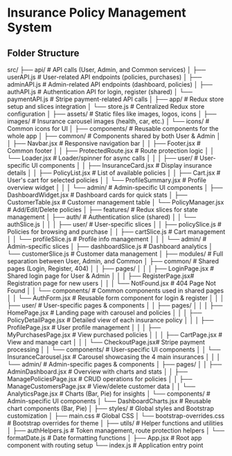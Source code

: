 # Insurance Policy Management System
## Folder Structure
src/
├── api/                        # API calls (User, Admin, and Common services)
│   ├── userAPI.js              # User-related API endpoints (policies, purchases)
│   ├── adminAPI.js             # Admin-related API endpoints (dashboard, policies)
│   ├── authAPI.js              # Authentication API for login, register (shared)
│   └── paymentAPI.js           # Stripe payment-related API calls
│
├── app/                        # Redux store setup and slices integration
│   └── store.js                # Centralized Redux store configuration
│
├── assets/                     # Static files like images, logos, icons
│   ├── images/                 # Insurance carousel images (health, car, etc.)
│   └── icons/                  # Common icons for UI
│
├── components/                 # Reusable components for the whole app
│   ├── common/                 # Components shared by both User & Admin
│   │   ├── Navbar.jsx          # Responsive navigation bar
│   │   ├── Footer.jsx          # Common footer
│   │   ├── ProtectedRoute.jsx  # Route protection logic
│   │   └── Loader.jsx          # Loader/spinner for async calls
│   │
│   ├── user/                   # User-specific UI components
│   │   ├── InsuranceCard.jsx   # Display insurance details
│   │   ├── PolicyList.jsx      # List of available policies
│   │   ├── Cart.jsx            # User's cart for selected policies
│   │   └── ProfileSummary.jsx  # Profile overview widget
│   │
│   └── admin/                  # Admin-specific UI components
│       ├── DashboardWidget.jsx # Dashboard cards for quick stats
│       ├── CustomerTable.jsx   # Customer management table
│       └── PolicyManager.jsx   # Add/Edit/Delete policies
│
├── features/                   # Redux slices for state management
│   ├── auth/                   # Authentication slice (shared)
│   │   └── authSlice.js
│   │
│   ├── user/                   # User-specific slices
│   │   ├── policySlice.js      # Policies for browsing and purchase
│   │   ├── cartSlice.js        # Cart management
│   │   └── profileSlice.js     # Profile info management
│   │
│   └── admin/                  # Admin-specific slices
│       ├── dashboardSlice.js   # Dashboard analytics
│       └── customerSlice.js    # Customer data management
│
├── modules/                    # Full separation between User, Admin, and Common
│   ├── common/                 # Shared pages (Login, Register, 404)
│   │   ├── pages/
│   │   │   ├── LoginPage.jsx   # Shared login page for User & Admin
│   │   │   ├── RegisterPage.jsx# Registration page for new users
│   │   │   └── NotFound.jsx    # 404 Page Not Found
│   │   └── components/         # Common components used in shared pages
│   │       └── AuthForm.jsx    # Reusable form component for login & register
│   │
│   ├── user/                   # User-specific pages & components
│   │   ├── pages/
│   │   │   ├── HomePage.jsx    # Landing page with carousel and policies
│   │   │   ├── PolicyDetailPage.jsx # Detailed view of each insurance policy
│   │   │   ├── ProfilePage.jsx # User profile management
│   │   │   ├── MyPurchasesPage.jsx # View purchased policies
│   │   │   ├── CartPage.jsx    # View and manage cart
│   │   │   └── CheckoutPage.jsx# Stripe payment processing
│   │   └── components/         # User-specific UI components
│   │       └── InsuranceCarousel.jsx # Carousel showcasing the 4 main insurances
│   │
│   └── admin/                  # Admin-specific pages & components
│       ├── pages/
│       │   ├── AdminDashboard.jsx # Overview with charts and stats
│       │   ├── ManagePoliciesPage.jsx # CRUD operations for policies
│       │   ├── ManageCustomersPage.jsx # View/delete customer data
│       │   └── AnalyticsPage.jsx # Charts (Bar, Pie) for insights
│       └── components/         # Admin-specific UI components
│           └── DashboardCharts.jsx # Reusable chart components (Bar, Pie)
│
├── styles/                     # Global styles and Bootstrap customization
│   ├── main.css                # Global CSS
│   └── bootstrap-overrides.css # Bootstrap overrides for theme
│
├── utils/                      # Helper functions and utilities
│   ├── authHelpers.js          # Token management, route protection helpers
│   └── formatDate.js           # Date formatting functions
│
├── App.jsx                     # Root app component with routing setup
└── index.js                    # Application entry point

